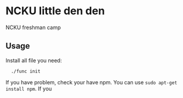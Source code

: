# NCKU little den den
NCKU freshman camp

## Usage

Install all file you need:
```
  ./func init
```
If you have problem, check your have npm. You can use `sudo apt-get install npm`.
If you
